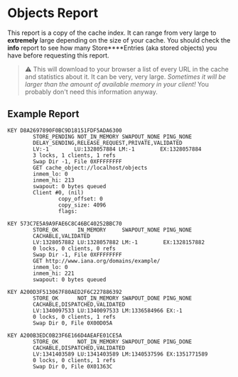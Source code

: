 # Objects Report

This report is a copy of the cache index. It can range from very large
to **extremely** large depending on the size of your cache. You should
check the **info** report to see how many Store****Entries (aka stored
objects) you have before requesting this report.

> :warning: This will download to your browser a list of every URL in the cache and statistics about it.
  It can be very, very large.
  *Sometimes it will be larger than the amount of available memory in your client\!*
  You probably don't need this information anyway.

## Example Report

    KEY D8A2697890F0BC9D18151FDF5ADA6300
            STORE_PENDING NOT_IN_MEMORY SWAPOUT_NONE PING_NONE   
            DELAY_SENDING,RELEASE_REQUEST,PRIVATE,VALIDATED
            LV:-1        LU:1328057884 LM:-1        EX:1328057884
            3 locks, 1 clients, 1 refs
            Swap Dir -1, File 0XFFFFFFFF
            GET cache_object://localhost/objects
            inmem_lo: 0
            inmem_hi: 213
            swapout: 0 bytes queued
            Client #0, (nil)
                    copy_offset: 0
                    copy_size: 4096
                    flags:
    
    KEY 573C7E5A9A9FAE6C8C46BC40252BBC70
            STORE_OK      IN_MEMORY     SWAPOUT_NONE PING_NONE   
            CACHABLE,VALIDATED
            LV:1328057882 LU:1328057882 LM:-1        EX:1328157882
            0 locks, 0 clients, 0 refs
            Swap Dir -1, File 0XFFFFFFFF
            GET http://www.iana.org/domains/example/
            inmem_lo: 0
            inmem_hi: 221
            swapout: 0 bytes queued
    
    KEY A200D3F513067F80AED2F6C227886392
            STORE_OK      NOT_IN_MEMORY SWAPOUT_DONE PING_NONE
            CACHABLE,DISPATCHED,VALIDATED
            LV:1340097533 LU:1340097533 LM:1336584966 EX:-1
            0 locks, 0 clients, 1 refs
            Swap Dir 0, File 0X00D05A
    
    KEY A200B3EDC0B23F6E166D4AEAFE01CE5A
            STORE_OK      NOT_IN_MEMORY SWAPOUT_DONE PING_DONE
            CACHABLE,DISPATCHED,VALIDATED
            LV:1341403589 LU:1341403589 LM:1340537596 EX:1351771589
            0 locks, 0 clients, 1 refs
            Swap Dir 0, File 0X01363C
